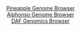 <div id="Pineapple_Genome_Browser" align="center">
  <a href="https://igv.org/app/?sessionURL=blob:zZJdb9owFIb_i6VWmxSSOIGERKomWkpL6UeABmirKjKJE7w5dmo7QIP47_OqTbtZpXKxaZIv7CN_vOfxswNrLCThDITAMWHHhBAYQK74ZorKiuJbVGIJwhxRiQ0gcI4FZikG4Q7kSCoUT671yZVSlQwti6iqVSJWcFO6JipRwxnaSDPlpXXGKUVLLpDiQlqnAq25RYp1a4OXqKpM_bZrdqwMKWQhWq04k9yqMCuSjb4v.VVKCsx4iZOypoq8BUh0Hp0xM3P0pTef9tIUSznCr8PspDca9mbuefx44Z09xneX89ibH09JwZCqBT4ZBvXLjTOTm2YVfY3ie3x2N32wt6P7fvfI7R.fbysisDyBPuy227bj.xoMYRne_k8960EO7Hu5vYEXXoNpMbu8HdNtNDpyThfNwus89ofvdL43AOVprU0A6Ur4IbQN1_aMjuO1fkxh17DtQPMRnIDw6dkASqD0m97.tAPqtdK.AIlf6jd1DMBFhgUIW4Ft.zAInE7bb9tBAPfGDtSC_j24g3gS.LbTcxwvyQlVWuYskaySJmLMXKe5WTQH0hznVT8_7U6iq8Ukjlk8pUfOoJfiwXgU3_yRZlcT0I._faFu9SOZ_ol5HwliquWhurGL_jzqi_YsehhnbPFw3eA8go0a1O138RyGJueiRErv1xW9_OnbGgmCmNKFNZFkSShRr3NNkW9ACB1XawtSTrn2EIhi.ck2bAN27M._9XT3z_vv">Pineapple Genome Browser</a>
</div>
<div id="Alphonso_Genome_Browser" align="center">
  <a href="https://igv.org/app/?sessionURL=blob:zZJdb5swFIb_i6VWm0TAhhACUjWRNGvaZl3TjERLVSEDhlgDm9kG8qH897nVpt2sUnOxaZIv7CN_vOfxcwAtEZJyBgJgm8g1EQIGkBveLXBVl.QOV0SCIMelJAYQJCeCsJSA4AByLBWOHmb65EapWgaWRVXdqzAruCkdE1d4zxnupJnyyhrzssQJF1hxIa2RwC23aNH2OpLgujb1247pWhlW2MJlveFMcqsmrIg7fV_8qxQXhPGKxFVTKvoSINZ5dMbMzPGHcLUI05RIeUt219lFeHsdLp1JtL4ajNfR5.kqGqzOF7RgWDWCXKT3yD.zR8v7BQ7FQs4Y6k923Mk7Ng_lmXN5PtnWVBB5gTw07PehPRhqNJRlZPs_da0HPbHzLu_vZ6MMTfEdnHqthrCFxQ5366b.Mnml86MBSp422gWQboQXIGg4cGC49qD3PEVDA0Jf8xGcguDxyQBK4PSb3v54AGpXa2OAJN.bF3kMwEVGBAh6PoQe8n3b7Xt96PvoaBxAI8q_B_dj9OB70A5texDntFRa5yyWrJYmZsxs09ws9ifSjOb8U.1vV25UJvNU3d5c3S0vG.7xiP.R5TMl_fTLB.pG35Lon3j3liCmSk6VbbxfTF0qZvfzr8nIHY1u6mLWLu3tVTN8Fc9paHIuKqz0fl3Ry5.2tVhQzJQutFTShJZU7VaaIu9AgGxHSwtSXnJtIRBF8g4a0EAufP9bTuf4dPwB">Alphonso Genome Browser</a>
</div>


<div id="DAF_Genomics_Browser" align="center">
  <a href="https://ink-blot.github.io/?sessionURL=blob:tZNra9swFIb_iyD9ZDuWfIsNYbhdsmXdMpbgBVpKOLOPY6.y5Ujy0izkv0_zOga7MAYdSELiXN5XetCJfEKpatGShDCHBg6lxCKqEoc1NB3HJTSoSFICV2gRiSVKbHMkyYmUoDRkq9emstK6U8l4XEBp77AVTZ0rR3kOdLYSva7QpNrMgQY.ixYOyslFY5I1jIF3lWiVGEOeo1K2O.6w3W0PYJbvse3QErdNz3U9qG6NCWOscEowbuu2wIe_GPkPymbUz9LNOh3qr_G4KKbp9SJ9782ymxfh1U329uUmCzcX63rXgu4lTudRMWKXR_XqHb3qK12rPg7cPc_Fm2ApRt7zi9lDV0tUUxrRie_FMXPJ2SJc5L2BQPJK0oT6VsQmFvN9.3HrBaF5BSlqktzeWURLyO9N.u2J6GNnUBGF.36gZhEhC5QksWPXjajpH_iR78YxPVsn0kv.xCzn2SqOXJYyFjofoDH6Zc2HBzRCvwafCuRPnc38V1B.UC3oMj6GIzZfHfaXi0nU84.l3Kf3k9lvQX39Nn.8WClkA9qEvh0fsQA3eg22.gcX73x3_gI-">DAF Genomics Browser</a>
</div>

